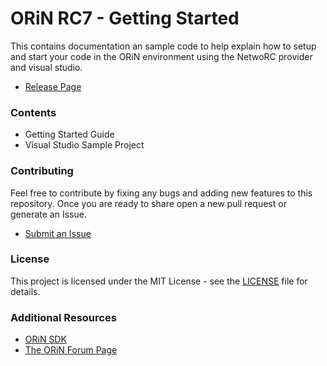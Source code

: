 # ORiN RC7 - Getting Started

This contains documentation an sample code to help explain how to setup and start your code in the ORiN environment using the NetwoRC provider and visual studio.

- [Release Page](https://github.com/DENSO-2DLab/ORiN_RC7-Getting_Started/releases)

### Contents

- Getting Started Guide
- Visual Studio Sample Project

### Contributing

Feel free to contribute by fixing any bugs and adding new features to this repository. Once you are ready to share open a new pull request or generate an Issue.

- [Submit an Issue](https://github.com/DENSO-2DLab/ORiN_RC7-Getting_Started/issues)

### License

This project is licensed under the MIT License - see the [LICENSE](LICENSE) file for details.

### Additional Resources 

- [ORiN SDK](http://www.denso-wave.com/en/robot/product/software/orin2.html)
- [The ORiN Forum Page](http://www.orin.jp/e/)
